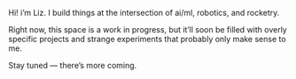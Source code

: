 Hi! i’m Liz. I build things at the intersection of ai/ml, robotics, and rocketry.

Right now, this space is a work in progress, but it’ll soon be filled with overly specific projects and strange experiments that probably only make sense to me.

Stay tuned — there’s more coming.
